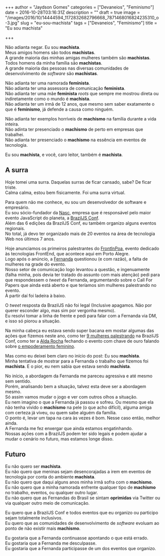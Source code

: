 +++
author = "Jaydson Gomes"
categories = ["Devaneios", "Feminismo"]
date = 2016-10-28T03:16:31Z
description = ""
draft = true
image = "/images/2016/10/14444594_1172832682796668_7871468016824235310_o-3.jpg"
slug = "eu-sou-machista"
tags = ["Devaneios", "Feminismo"]
title = "Eu sou machista"

+++

Não adianta negar. Eu sou **machista**.  
Meus amigos homens são todos **machistas**.  
A grande maioria das minhas amigas mulheres também são **machistas**.  
Todos homens da minha família são **machistas**.  
A grande maioria das pessoas nas diversas comunidades de desenvolvimento de *software* são **machistas**.  

Não adianta ter uma namorada **feminista**.  
Não adianta ter uma assessora de comunicação **feminista**.  
Não adianta ter uma mãe **feminista** *roots* que sempre me mostrou direta ou indiretamente como o mundo é **machista**.  
Não adianta ter um irmã de 12 anos, que mesmo sem saber exatamente o que é **feminismo**, já defende a causa como ninguém.  

Não adianta ter exemplos horríveis de **machismo** na família durante a vida inteira.  
Não adinta ter presenciado o **machismo** de perto em empresas que trabalhei.  
Não adianta ter presenciado o **machismo** na essência em eventos de tecnologia.  

Eu sou **machista**, e você, caro leitor, também é **machista**.  

## A surra
Hoje tomei uma surra. Daquelas surras de ficar cansado, sabe? De ficar triste.  
Calma calma, estou bem fisicamente. Foi uma surra virtual.  

Para quem não me conhece, eu sou um desenvolvedor de software e empresário.  
Eu sou sócio-fundador da [Nasc](https://nasc.io), empresa que é responsável pelo maior evento JavaScript do planeta, a [BrazilJS Conf](https://braziljs.org/conf).  
Além das 6 edições da BrazilJS Conf, eu também organizo alguns eventos regionais.  
No total, já devo ter organizado mais de 20 eventos na área de tecnologia Web nos últimos 7 anos.  

Hoje anunciamos os primeiros palestrantes do [FrontInPoa](http://frontinpoa.com.br/2016/), evento dedicado às tecnologias FrontEnd, que acontece aqui em Porto Alegre.  
Logo após o anúncio, a [Fernanda](https://twitter.com/RSiP22) questionou (e com razão), a falta de mulheres na grade do evento.  
Nosso setor de comunicação logo levantou a questão, e ingenuamente (falha minha, pois devia ter tratado do assunto com mais atenção) pedi para que  respondessem o *tweet* da Fernanda, argumentando sobre o Call For Papers que ainda está aberto e que teríamos sim mulheres palestrando no evento.  
À partir daí foi ladeira à baixo.  

O *tweet* resposta da BrazilJS não foi legal (Inclusive apagamos. Não por querer esconder algo, mas sim por vergonha mesmo).  
Eu resolvi tomar a linha de frente e pedi para falar com a Fernanda via DM, e isso só piorou a situação.  

Na minha cabeça eu estava sendo super bacana em mostar algumas das ações que fizemos neste ano, como ter [9 mulheres palestrando](https://braziljs.org/conf/#palestrantes) na BrazilJS Conf, como ter a [Alda Rocha](https://twitter.com/mjcoffeeholick) fechando o evento com chave de ouro falando sobre [o empoderamento feminino](https://www.youtube.com/watch?v=nYoVKGvn0ms).  

Mas como eu deixei bem claro no início do post: Eu sou **machista**.  
Minha tentativa de mostrar para a Fernanda o trabalho que fizemos foi **machista**.
E o pior, eu nem sabia que estava sendo **machista**.  

No início, a abordagem da Fernanda me pareceu agressiva e até mesmo sem sentido.  
Porém, analisando bem a situação, talvez esta deve ser a abordagem mesmo.  
Só assim vamos mudar o jogo e ver com outros olhos a situação.  
Eu nem imagino o que a Fernanda já passou e sofreu. Ou mesmo que ela não tenha vivido o **machismo** na pele (o que acho difícil), alguma amiga com certeza já viveu, ou quem sabe alguém da família.  
O ponto é, levar um tapa na cara às vezes é bom. Nesse caso então, melhor ainda.  
A Fernanda me fez enxergar que ainda estamos engatinhando.  
Nossas ações com a BrazilJS podem ter sido legais e podem ajudar a mudar o cenário no futuro, mas estamos longe disso.  

## Futuro
Eu não quero ser **machista**.  
Eu não quero que meninas sejam desencorajadas a irem em eventos de tecnologia por conta do ambiente **machista**.  
Eu não quero que daqui alguns anos minha irmã sofra com o **machismo**.  
Eu não quero que a minha namorada enfrente qualquer tipo de **machismo** no trabalho, eventos, ou qualquer outro lugar.  
Eu não quero que as Fernandas do Brasil se sintam **oprimidas** via Twitter ou via qualquer outro meio de comunicação.  

Eu quero que a BrazilJS Conf e todos eventos que eu organizo ou participo sejam totalmente inclusivos.  
Eu quero que as comunidades de desenvolvimento de *software* evoluam ao ponto de não existir mais **machismo**.  

Eu gostaria que a Fernanda continuasse apontando o que está errado.  
Eu gostaria que a Fernanda me desculpasse.  
Eu gostaria que a Fernanda participasse de um dos eventos que organizo.  

